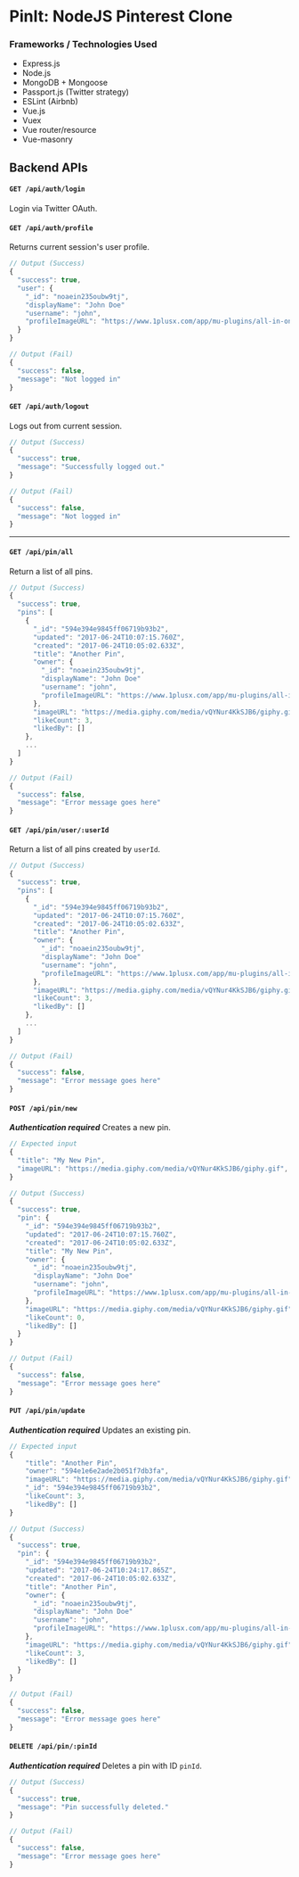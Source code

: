 # PinIt: NodeJS Pinterest Clone

### Frameworks / Technologies Used
- Express.js
- Node.js
- MongoDB + Mongoose
- Passport.js (Twitter strategy)
- ESLint (Airbnb)
- Vue.js
- Vuex
- Vue router/resource
- Vue-masonry

## Backend APIs

#### `GET /api/auth/login`
Login via Twitter OAuth.

#### `GET /api/auth/profile`
Returns current session's user profile.

```javascript
// Output (Success)
{
  "success": true,
  "user": {
    "_id": "noaein235oubw9tj",
    "displayName": "John Doe"
    "username": "john",
    "profileImageURL": "https://www.1plusx.com/app/mu-plugins/all-in-one-seo-pack-pro/images/default-user-image.png",
  }
}

// Output (Fail)
{
  "success": false,
  "message": "Not logged in"
}
```

#### `GET /api/auth/logout`
Logs out from current session.
```javascript
// Output (Success)
{
  "success": true,
  "message": "Successfully logged out."
}

// Output (Fail)
{
  "success": false,
  "message": "Not logged in"
}
```

---

#### `GET /api/pin/all`
Return a list of all pins.

```javascript
// Output (Success)
{
  "success": true,
  "pins": [
    {
      "_id": "594e394e9845ff06719b93b2",
      "updated": "2017-06-24T10:07:15.760Z",
      "created": "2017-06-24T10:05:02.633Z",
      "title": "Another Pin",
      "owner": {
        "_id": "noaein235oubw9tj",
        "displayName": "John Doe"
        "username": "john",
        "profileImageURL": "https://www.1plusx.com/app/mu-plugins/all-in-one-seo-pack-pro/images/default-user-image.png",
      },
      "imageURL": "https://media.giphy.com/media/vQYNur4KkSJB6/giphy.gif",
      "likeCount": 3,
      "likedBy": []
    },
    ...
  ]
}

// Output (Fail)
{
  "success": false,
  "message": "Error message goes here"
}
```

#### `GET /api/pin/user/:userId`
Return a list of all pins created by `userId`.

```javascript
// Output (Success)
{
  "success": true,
  "pins": [
    {
      "_id": "594e394e9845ff06719b93b2",
      "updated": "2017-06-24T10:07:15.760Z",
      "created": "2017-06-24T10:05:02.633Z",
      "title": "Another Pin",
      "owner": {
        "_id": "noaein235oubw9tj",
        "displayName": "John Doe"
        "username": "john",
        "profileImageURL": "https://www.1plusx.com/app/mu-plugins/all-in-one-seo-pack-pro/images/default-user-image.png",
      },
      "imageURL": "https://media.giphy.com/media/vQYNur4KkSJB6/giphy.gif",
      "likeCount": 3,
      "likedBy": []
    },
    ...
  ]
}

// Output (Fail)
{
  "success": false,
  "message": "Error message goes here"
}
```

#### `POST /api/pin/new`
_**Authentication required**_
Creates a new pin.

```javascript
// Expected input
{
  "title": "My New Pin",
  "imageURL": "https://media.giphy.com/media/vQYNur4KkSJB6/giphy.gif",
}

// Output (Success)
{
  "success": true,
  "pin": {
    "_id": "594e394e9845ff06719b93b2",
    "updated": "2017-06-24T10:07:15.760Z",
    "created": "2017-06-24T10:05:02.633Z",
    "title": "My New Pin",
    "owner": {
      "_id": "noaein235oubw9tj",
      "displayName": "John Doe"
      "username": "john",
      "profileImageURL": "https://www.1plusx.com/app/mu-plugins/all-in-one-seo-pack-pro/images/default-user-image.png",
    },
    "imageURL": "https://media.giphy.com/media/vQYNur4KkSJB6/giphy.gif",
    "likeCount": 0,
    "likedBy": []
  }
}

// Output (Fail)
{
  "success": false,
  "message": "Error message goes here"
}
```

#### `PUT /api/pin/update`
_**Authentication required**_
Updates an existing pin.

```javascript
// Expected input
{
    "title": "Another Pin",
    "owner": "594e1e6e2ade2b051f7db3fa",
    "imageURL": "https://media.giphy.com/media/vQYNur4KkSJB6/giphy.gif",
    "_id": "594e394e9845ff06719b93b2",
    "likeCount": 3,
    "likedBy": []
}

// Output (Success)
{
  "success": true,
  "pin": {
    "_id": "594e394e9845ff06719b93b2",
    "updated": "2017-06-24T10:24:17.865Z",
    "created": "2017-06-24T10:05:02.633Z",
    "title": "Another Pin",
    "owner": {
      "_id": "noaein235oubw9tj",
      "displayName": "John Doe"
      "username": "john",
      "profileImageURL": "https://www.1plusx.com/app/mu-plugins/all-in-one-seo-pack-pro/images/default-user-image.png",
    },
    "imageURL": "https://media.giphy.com/media/vQYNur4KkSJB6/giphy.gif",
    "likeCount": 3,
    "likedBy": []
  }
}

// Output (Fail)
{
  "success": false,
  "message": "Error message goes here"
}
```

#### `DELETE /api/pin/:pinId`
_**Authentication required**_
Deletes a pin with ID `pinId`.

```javascript
// Output (Success)
{
  "success": true,
  "message": "Pin successfully deleted."
}

// Output (Fail)
{
  "success": false,
  "message": "Error message goes here"
}
```

